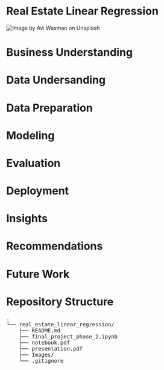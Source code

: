 # Real Estate Linear Regression
![Image by Avi Waxman on Unsplash](Images/avi-waxman-f9qZuKoZYoY-unsplash)

# Business Understanding


# Data Undersanding


# Data Preparation


# Modeling


# Evaluation


# Deployment

# Insights

# Recommendations

# Future Work

# Repository Structure
<pre>
.
└── real_estate_linear_regression/
    ├── README.md
    ├── final_project_phase_2.ipynb
    ├── notebook.pdf
    ├── presentation.pdf
    ├── Images/
    └── .gitignore
</pre>